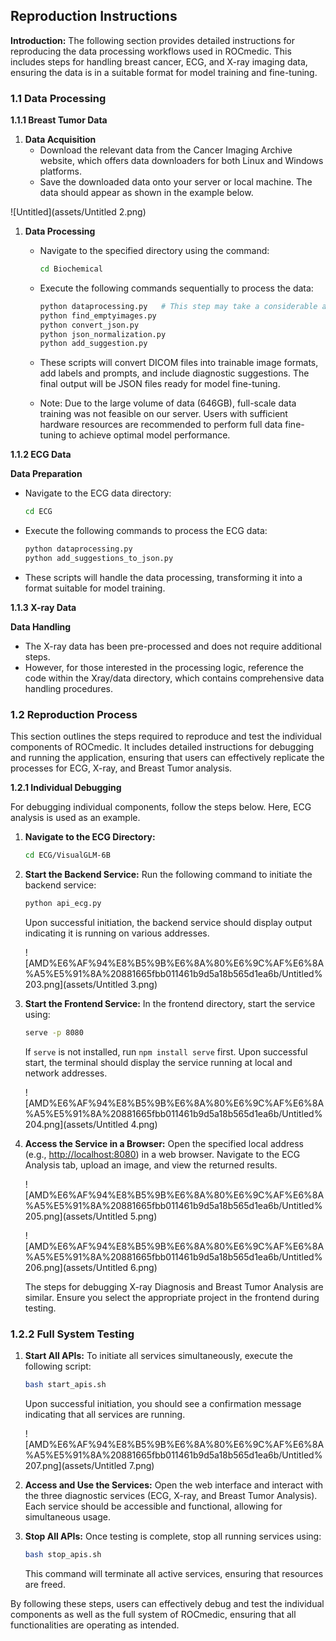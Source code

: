 ## Reproduction Instructions

**Introduction:**
The following section provides detailed instructions for reproducing the data processing workflows used in ROCmedic. This includes steps for handling breast cancer, ECG, and X-ray imaging data, ensuring the data is in a suitable format for model training and fine-tuning.

### 1.1 Data Processing

**1.1.1 Breast Tumor Data**

1. **Data Acquisition**
   - Download the relevant data from the Cancer Imaging Archive website, which offers data downloaders for both Linux and Windows platforms.
   - Save the downloaded data onto your server or local machine. The data should appear as shown in the example below.

![Untitled](assets/Untitled 2.png)

1. **Data Processing**

   - Navigate to the specified directory using the command:

     ```bash
     cd Biochemical
     ```

   - Execute the following commands sequentially to process the data:

     ```bash
     python dataprocessing.py   # This step may take a considerable amount of time.
     python find_emptyimages.py
     python convert_json.py
     python json_normalization.py
     python add_suggestion.py
     ```

   - These scripts will convert DICOM files into trainable image formats, add labels and prompts, and include diagnostic suggestions. The final output will be JSON files ready for model fine-tuning.

   - Note: Due to the large volume of data (646GB), full-scale data training was not feasible on our server. Users with sufficient hardware resources are recommended to perform full data fine-tuning to achieve optimal model performance.

**1.1.2 ECG Data**

**Data Preparation**

- Navigate to the ECG data directory:

  ```bash
  cd ECG
  ```

- Execute the following commands to process the ECG data:

  ```bash
  python dataprocessing.py
  python add_suggestions_to_json.py
  ```

- These scripts will handle the data processing, transforming it into a format suitable for model training.

**1.1.3 X-ray Data**

**Data Handling**

- The X-ray data has been pre-processed and does not require additional steps.
- However, for those interested in the processing logic, reference the code within the Xray/data directory, which contains comprehensive data handling procedures.

### 1.2 Reproduction Process

This section outlines the steps required to reproduce and test the individual components of ROCmedic. It includes detailed instructions for debugging and running the application, ensuring that users can effectively replicate the processes for ECG, X-ray, and Breast Tumor analysis.

**1.2.1 Individual Debugging**

For debugging individual components, follow the steps below. Here, ECG analysis is used as an example.

1. **Navigate to the ECG Directory:**

   ```bash
   cd ECG/VisualGLM-6B
   ```

2. **Start the Backend Service:**
   Run the following command to initiate the backend service:

    ```bash
   python api_ecg.py
    ```

    Upon successful initiation, the backend service should display output indicating it is running on various addresses.

    ![AMD%E6%AF%94%E8%B5%9B%E6%8A%80%E6%9C%AF%E6%8A%A5%E5%91%8A%20881665fbb011461b9d5a18b565d1ea6b/Untitled%203.png](assets/Untitled 3.png)

3. **Start the Frontend Service:**
   In the frontend directory, start the service using:

    ```bash
   serve -p 8080
    ```

    If `serve` is not installed, run `npm install serve` first. Upon successful start, the terminal should display the service running at local and network addresses.

    ![AMD%E6%AF%94%E8%B5%9B%E6%8A%80%E6%9C%AF%E6%8A%A5%E5%91%8A%20881665fbb011461b9d5a18b565d1ea6b/Untitled%204.png](assets/Untitled 4.png)

4. **Access the Service in a Browser:**
   Open the specified local address (e.g., [http://localhost:8080](http://localhost:8080/)) in a web browser. Navigate to the ECG Analysis tab, upload an image, and view the returned results.

    ![AMD%E6%AF%94%E8%B5%9B%E6%8A%80%E6%9C%AF%E6%8A%A5%E5%91%8A%20881665fbb011461b9d5a18b565d1ea6b/Untitled%205.png](assets/Untitled 5.png)

    ![AMD%E6%AF%94%E8%B5%9B%E6%8A%80%E6%9C%AF%E6%8A%A5%E5%91%8A%20881665fbb011461b9d5a18b565d1ea6b/Untitled%206.png](assets/Untitled 6.png)

    The steps for debugging X-ray Diagnosis and Breast Tumor Analysis are similar. Ensure you select the appropriate project in the frontend during testing.

### 1.2.2 Full System Testing

1. **Start All APIs:**
   To initiate all services simultaneously, execute the following script:

    ```bash
   bash start_apis.sh
    ```

    Upon successful initiation, you should see a confirmation message indicating that all services are running.

    ![AMD%E6%AF%94%E8%B5%9B%E6%8A%80%E6%9C%AF%E6%8A%A5%E5%91%8A%20881665fbb011461b9d5a18b565d1ea6b/Untitled%207.png](assets/Untitled 7.png)

2. **Access and Use the Services:**
   Open the web interface and interact with the three diagnostic services (ECG, X-ray, and Breast Tumor Analysis). Each service should be accessible and functional, allowing for simultaneous usage.

3. **Stop All APIs:**
   Once testing is complete, stop all running services using:

    ```bash
   bash stop_apis.sh
    ```

    This command will terminate all active services, ensuring that resources are freed.

By following these steps, users can effectively debug and test the individual components as well as the full system of ROCmedic, ensuring that all functionalities are operating as intended.